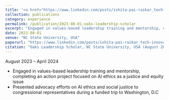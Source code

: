 ```yaml
---
title: '<a href="https://www.linkedin.com/posts/ishita-pai-raikar_tech-innovation-alethics-activity-7184712856951529473-6wYC?utm_source=share&utm_medium=member_desktop&rcm=ACoAADHNrQcBlDcwDTptLxrQFc3WsPBK-IVkYtk" target="_blank" style="color:rgb(82, 173, 200)">Oaks Leadership Scholar | NC State University, USA</a>'
collection: publications
category: experience
permalink: /publication/2023-08-01-oaks-leadership-scholar
excerpt: "Engaged in values-based leadership training and mentorship, completing an action project focused on AI ethics as a justice and equity issue."
date: 2023-08-01
venue: "NC State University, USA"
paperurl: "https://www.linkedin.com/posts/ishita-pai-raikar_tech-innovation-alethics-activity-7184712856951529473-6wYC?utm_source=share&utm_medium=member_desktop&rcm=ACoAADHNrQcBlDcwDTptLxrQFc3WsPBK-IVkYtk"
citation: "Oaks Leadership Scholar, NC State University, USA (August 2023 – April 2024)"
---
```


August 2023 – April 2024

- Engaged in values-based leadership training and mentorship, completing an action project focused on AI ethics as a justice and equity issue
- Presented advocacy efforts on AI ethics and social justice to congressional representatives during a funded trip to Washington, D.C
